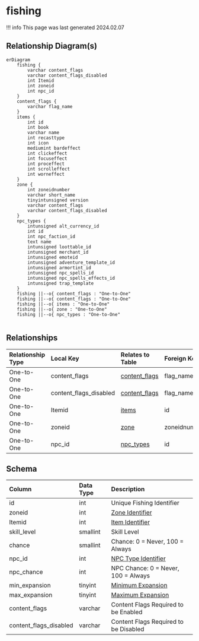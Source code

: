 # fishing

!!! info
	This page was last generated 2024.02.07

## Relationship Diagram(s)

```mermaid
erDiagram
    fishing {
        varchar content_flags
        varchar content_flags_disabled
        int Itemid
        int zoneid
        int npc_id
    }
    content_flags {
        varchar flag_name
    }
    items {
        int id
        int book
        varchar name
        int recasttype
        int icon
        mediumint bardeffect
        int clickeffect
        int focuseffect
        int proceffect
        int scrolleffect
        int worneffect
    }
    zone {
        int zoneidnumber
        varchar short_name
        tinyintunsigned version
        varchar content_flags
        varchar content_flags_disabled
    }
    npc_types {
        intunsigned alt_currency_id
        int id
        int npc_faction_id
        text name
        intunsigned loottable_id
        intunsigned merchant_id
        intunsigned emoteid
        intunsigned adventure_template_id
        intunsigned armortint_id
        intunsigned npc_spells_id
        intunsigned npc_spells_effects_id
        intunsigned trap_template
    }
    fishing ||--o{ content_flags : "One-to-One"
    fishing ||--o{ content_flags : "One-to-One"
    fishing ||--o{ items : "One-to-One"
    fishing ||--o{ zone : "One-to-One"
    fishing ||--o{ npc_types : "One-to-One"


```


## Relationships

| Relationship Type | Local Key | Relates to Table | Foreign Key |
| :--- | :--- | :--- | :--- |
| One-to-One | content_flags | [content_flags](../../schema/flagging/content_flags.md) | flag_name |
| One-to-One | content_flags_disabled | [content_flags](../../schema/flagging/content_flags.md) | flag_name |
| One-to-One | Itemid | [items](../../schema/items/items.md) | id |
| One-to-One | zoneid | [zone](../../schema/zone/zone.md) | zoneidnumber |
| One-to-One | npc_id | [npc_types](../../schema/npcs/npc_types.md) | id |


## Schema

| Column | Data Type | Description |
| :--- | :--- | :--- |
| id | int | Unique Fishing Identifier |
| zoneid | int | [Zone Identifier](../../../../server/zones/zone-list) |
| Itemid | int | [Item Identifier](../../schema/items/items.md) |
| skill_level | smallint | Skill Level |
| chance | smallint | Chance: 0 = Never, 100 = Always |
| npc_id | int | [NPC Type Identifier](../../schema/npcs/npc_types.md) |
| npc_chance | int | NPC Chance: 0 = Never, 100 = Always |
| min_expansion | tinyint | [Minimum Expansion](../../../../server/operation/expansion-list) |
| max_expansion | tinyint | [Maximum Expansion](../../../../server/operation/expansion-list) |
| content_flags | varchar | Content Flags Required to be Enabled |
| content_flags_disabled | varchar | Content Flags Required to be Disabled |

